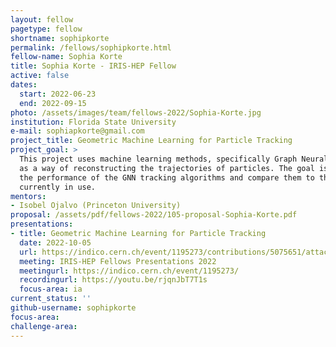 ```yaml
---
layout: fellow
pagetype: fellow
shortname: sophipkorte
permalink: /fellows/sophipkorte.html
fellow-name: Sophia Korte
title: Sophia Korte - IRIS-HEP Fellow
active: false
dates:
  start: 2022-06-23
  end: 2022-09-15
photo: /assets/images/team/fellows-2022/Sophia-Korte.jpg
institution: Florida State University
e-mail: sophiapkorte@gmail.com
project_title: Geometric Machine Learning for Particle Tracking
project_goal: >
  This project uses machine learning methods, specifically Graph Neural Networks (GNNs),
  as a way of reconstructing the trajectories of particles. The goal is to evaluate
  the performance of the GNN tracking algorithms and compare them to the CMS algorithms
  currently in use.
mentors:
- Isobel Ojalvo (Princeton University)
proposal: /assets/pdf/fellows-2022/105-proposal-Sophia-Korte.pdf
presentations:
- title: Geometric Machine Learning for Particle Tracking
  date: 2022-10-05
  url: https://indico.cern.ch/event/1195273/contributions/5075651/attachments/2522739/4338119/SophiaPaulinoKorte_Final_Presentation.pdf
  meeting: IRIS-HEP Fellows Presentations 2022
  meetingurl: https://indico.cern.ch/event/1195273/
  recordingurl: https://youtu.be/rjqnJbT7T1s
  focus-area: ia
current_status: ''
github-username: sophipkorte
focus-area:
challenge-area:
---
```

